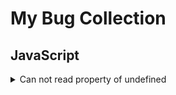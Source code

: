 # My Bug Collection

## JavaScript

<details>
<summary> Can not read property of undefined </summary>
  &nbsp;&nbsp;&nbsp;&nbsp;&nbsp;&nbsp;<details> <summary>The Problem</summary>
  <p>when ever we see the word `property` in JavaScript it means we are refering to an object. We are trying to access a property from somthing that is not an object and thus, does not have properties.</p>
  </details>
  <details> <summary>Example</summary>

  ```JS
  var obj = {
    name: "Bob Ross",
    age: 52
  }

  console.log(obj.name); // Bob Ross
  console.log(obj.children) // undefined
  console.log(obj.children.first) // ERROR: cannot read property first of undefinded
  ```
  </details>
  
</details>





  